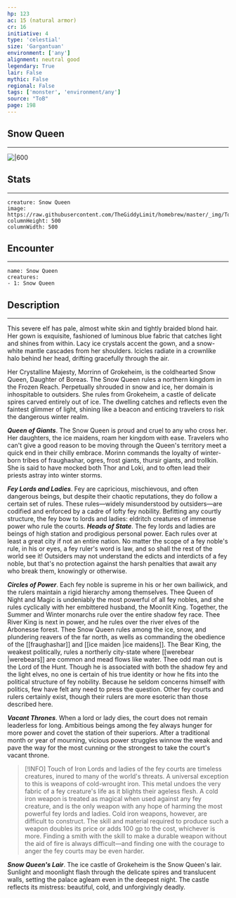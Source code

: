 ```yaml
---
hp: 123
ac: 15 (natural armor)
cr: 16
initiative: 4
type: 'celestial'    
size: 'Gargantuan'
environment: ['any']
alignment: neutral good
legendary: True
lair: False
mythic: False
regional: False
tags: ['monster', 'environment/any']
source: "ToB"
page: 198
---
```


## Snow Queen
---

![|600](https://raw.githubusercontent.com/TheGiddyLimit/homebrew/master/_img/ToB/Snow%20Queen.webp)

## Stats
---

```statblock
creature: Snow Queen
image: https://raw.githubusercontent.com/TheGiddyLimit/homebrew/master/_img/ToB/token/Snow%20Queen.png
columnHeight: 500
columnWidth: 500
```

## Encounter
---

```encounter-table
name: Snow Queen
creatures:
- 1: Snow Queen
```

## Description
---
This severe elf has pale, almost white skin and tightly braided blond hair. Her gown is exquisite, fashioned of luminous blue fabric that catches light and shines from within. Lacy ice crystals accent the gown, and a snow-white mantle cascades from her shoulders. Icicles radiate in a crownlike halo behind her head, drifting gracefully through the air.

Her Crystalline Majesty, Morrinn of Grokeheim, is the coldhearted Snow Queen, Daughter of Boreas. The Snow Queen rules a northern kingdom in the Frozen Reach. Perpetually shrouded in snow and ice, her domain is inhospitable to outsiders. She rules from Grokeheim, a castle of delicate spires carved entirely out of ice. The dwelling catches and reflects even the faintest glimmer of light, shining like a beacon and enticing travelers to risk the dangerous winter realm.

**_Queen of Giants_**. The Snow Queen is proud and cruel to any who cross her. Her daughters, the ice maidens, roam her kingdom with ease. Travelers who can't give a good reason to be moving through the Queen's territory meet a quick end in their chilly embrace.
Morinn commands the loyalty of winter-born tribes of fraughashar, ogres, frost giants, thursir giants, and trollkin. She is said to have mocked both Thor and Loki, and to often lead their priests astray into winter storms.


**_Fey Lords and Ladies_**. Fey are capricious, mischievous, and often dangerous beings, but despite their chaotic reputations, they do follow a certain set of rules. These rules—widely misunderstood by outsiders—are codified and enforced by a cadre of lofty fey nobility. Befitting any courtly structure, the fey bow to lords and ladies: eldritch creatures of immense power who rule the courts.
**_Heads of State_**. The fey lords and ladies are beings of high station and prodigious personal power. Each rules over at least a great city if not an entire nation. No matter the scope of a fey noble's rule, in his or eyes, a fey ruler's word is law, and so shall the rest of the world see it! Outsiders may not understand the edicts and interdicts of a fey noble, but that's no protection against the harsh penalties that await any who break them, knowingly or otherwise.

**_Circles of Power_**. Each fey noble is supreme in his or her own bailiwick, and the rulers maintain a rigid hierarchy among themselves. Thee Queen of Night and Magic is undeniably the most powerful of all fey nobles, and she rules cyclically with her embittered husband, the Moonlit King. Together, the Summer and Winter monarchs rule over the entire shadow fey race. Thee River King is next in power, and he rules over the river elves of the Arbonesse forest. Thee Snow Queen rules among the ice, snow, and plundering reavers of the far north, as wells as commanding the obedience of the [[fraughashar]] and [[ice maiden \|ice maidens]]. The Bear King, the weakest politically, rules a northerly city-state where [[werebear \|werebears]] are common and mead flows like water.
Thee odd man out is the Lord of the Hunt. Though he is associated with both the shadow fey and the light elves, no one is certain of his true identity or how he fits into the political structure of fey nobility. Because he seldom concerns himself with politics, few have felt any need to press the question.
Other fey courts and rulers certainly exist, though their rulers are more esoteric than those described here.

**_Vacant Thrones_**. When a lord or lady dies, the court does not remain leaderless for long. Ambitious beings among the fey always hunger for more power and covet the station of their superiors. After a traditional month or year of mourning, vicious power struggles winnow the weak and pave the way for the most cunning or the strongest to take the court's vacant throne.


> [!INFO] Touch of Iron
>Lords and ladies of the fey courts are timeless creatures, inured to many of the world's threats. A universal exception to this is weapons of cold-wrought iron. This metal undoes the very fabric of a fey creature's life as it blights their ageless flesh. A cold iron weapon is treated as magical when used against any fey creature, and is the only weapon with any hope of harming the most powerful fey lords and ladies.
>Cold iron weapons, however, are difficult to construct. The skill and material required to produce such a weapon doubles its price or adds 100 gp to the cost, whichever is more. Finding a smith with the skill to make a durable weapon without the aid of fire is always difficult—and finding one with the courage to anger the fey courts may be even harder.

**_Snow Queen's Lair_**. The ice castle of Grokeheim is the Snow Queen's lair. Sunlight and moonlight flash through the delicate spires and translucent walls, setting the palace agleam even in the deepest night. The castle reflects its mistress: beautiful, cold, and unforgivingly deadly.




